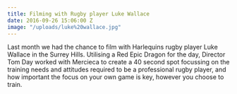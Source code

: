 ```yaml
---
title: Filming with Rugby player Luke Wallace
date: 2016-09-26 15:06:00 Z
image: "/uploads/luke%20wallace.jpg"
---
```


Last month we had the chance to film with Harlequins rugby player Luke Wallace in the Surrey Hills. Utilising a Red Epic Dragon for the day, Director Tom Day worked with Mercieca to create a 40 second spot focussing on the training needs and attitudes required to be a professional rugby player, and how important the focus on your own game is key, however you choose to train.